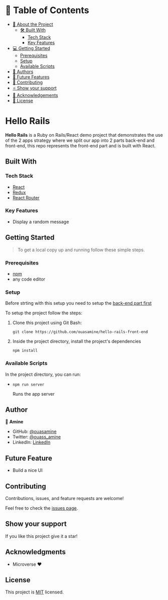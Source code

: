 # 📗 Table of Contents

- [📖 About the Project](#[project])
  - [🛠 Built With](#built-with)
    - [Tech Stack](#tech-stack)
    - [Key Features](#key-features)
- [💻 Getting Started](#getting-started)
  - [Prerequisites](#prerequisites)
  - [Setup](#setup)
  - [Available Scripts](#available-scripts)
- [👥 Authors](#author)
- [🔭 Future Features](#future-features)
- [🤝 Contributing](#contributing)
- [⭐️ Show your support](#support)
- [🙏 Acknowledgements](#acknowledgments)
- [📝 License](#license)


# Hello Rails


**Hello Rails** is a Ruby on Rails/React demo project that demonstrates the use of the 2 apps strategy where we split our app into 2 parts back-end and front-end, this repo represents the front-end part and is built with React.

## Built With

### Tech Stack 

<ul>
  <li><a href="https://reactjs.org/">React</a></li>
  <li><a href="https://redux.js.org/">Redux</a></li>
  <li><a href="https://reactrouter.com/en/main">React Router</a></li>
</ul>

### Key Features

- Display a random message

## Getting Started 

> To get a local copy up and running follow these simple steps.

### Prerequisites

  - <a href="https://www.npmjs.com/">npm</a>
  - any code editor

### Setup

Before strting with this setup you need to setup the [back-end part first](https://github.com/ouasamine/hello-rails-back-end/tree/setup-backend)

To setup the project follow the steps:

1. Clone this project using Git Bash: 
    ``` 
    git clone https://github.com/ouasamine/hello-rails-front-end 
    ```
  
2. Inside the project directory, install the project's dependencies
    ```
    npm install
    ``` 


### Available Scripts

In the project directory, you can run:

- ```
  npm run server
  ```
  Runs the app server


## Author

👤 **Amine**

- GitHub: [@ouasamine](https://github.com/ouasamine)
- Twitter: [@ouass_amine](https://twitter.com/ouass_amine)
- LinkedIn: [LinkedIn](https://www.linkedin.com/in/amine-ouassef)

## Future Feature

- Build a nice UI

## Contributing 

Contributions, issues, and feature requests are welcome!

Feel free to check the [issues page](../../issues/).

## Show your support <a name="support"></a>

If you like this project give it a star!

## Acknowledgments 

- Microverse :heart:

## License 

This project is [MIT](./LICENSE) licensed.
